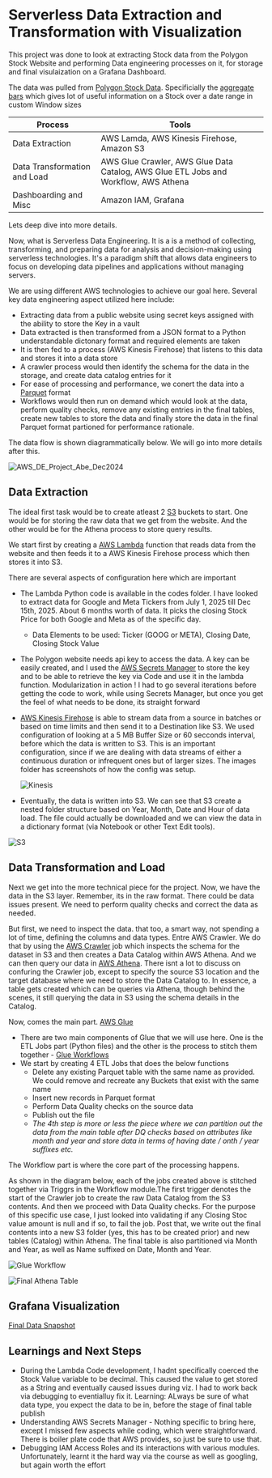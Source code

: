 # Serverless Data Extraction and Transformation with Visualization
This project was done to look at extracting Stock data from the Polygon Stock Website and performing Data engineering processes on it, for storage and final visulaization on a Grafana Dashboard.

The data was pulled from [Polygon Stock Data](https://polygon.io/). Specificially the [aggregate bars](https://polygon.io/docs/stocks/get_v2_aggs_ticker__stocksticker__range__multiplier___timespan___from___to) which gives lot of useful information on a Stock over a date range in custom Window sizes

| Process | Tools |
| ----------- | ----------- |
| Data Extraction | AWS Lamda, AWS Kinesis Firehose, Amazon S3 |
| Data Transformation and Load | AWS Glue Crawler, AWS Glue Data Catalog, AWS Glue ETL Jobs and Workflow, AWS Athena |
| Dashboarding and Misc | Amazon IAM, Grafana |

Lets deep dive into more details.

Now, what is Serverless Data Engineering. It is a is a method of collecting, transforming, and preparing data for analysis and decision-making using serverless technologies. It's a paradigm shift that allows data engineers to focus on developing data pipelines and applications without managing servers.

We are using different AWS technologies to achieve our goal here. Several key data engineering aspect utilized here include:
- Extracting data from a public website using secret keys assigned with the ability to store the Key in a vault
- Data extracted is then transformed from a JSON format to a Python understandable dictonary format and required elements are taken
- It is then fed to a process (AWS Kinesis Firehose) that listens to this data and stores it into a data store
- A crawler process would then identify the schema for the data in the storage, and create data catalog entries for it
- For ease of processing and performance, we conert the data into a [Parquet](https://www.databricks.com/glossary/what-is-parquet#:~:text=Apache%20Parquet%20is%20an%20open,handle%20complex%20data%20in%20bulk.) format
- Workflows would then run on demand which would look at the data, perform quality checks, remove any existing entries in the final tables, create new tables to store the data and finally store the data in the final Parquet format partioned for performance rationale.

The data flow is shown diagrammatically below. We will go into more details after this.

![AWS_DE_Project_Abe_Dec2024](https://github.com/user-attachments/assets/b914dabb-2181-4322-b8c7-3f5f590981b9)


## Data Extraction

The ideal first task would be to create atleast 2 [S3](https://aws.amazon.com/s3/) buckets to start. One would be for storing the raw data that we get from the website. And the other would be for the Athena process to store query results. 

We start first by creating a [AWS Lambda](https://aws.amazon.com/pm/lambda/?gclid=CjwKCAiAmrS7BhBJEiwAei59i5Q5rDOf1tv5NMyufZMunCcH-AqubZ2Nu-d-5eOEn1H8-tfsvh6zyRoCvYMQAvD_BwE&trk=73f686c8-9606-40ad-852f-7b2bcafa68fe&sc_channel=ps&ef_id=CjwKCAiAmrS7BhBJEiwAei59i5Q5rDOf1tv5NMyufZMunCcH-AqubZ2Nu-d-5eOEn1H8-tfsvh6zyRoCvYMQAvD_BwE:G:s&s_kwcid=AL!4422!3!651212652666!e!!g!!lambda!909122559!45462427876) function that reads data from the website and then feeds it to a AWS Kinesis Firehose process which then stores it into S3.

There are several aspects of configuration here which are important
- The Lambda Python code is available in the codes folder. I have looked to extract data for Google and Meta Tickers from July 1, 2025 till Dec 15th, 2025. About 6 months worth of data. It picks the closing Stock Price for both Google and Meta as of the specific day.
  - Data Elements to be used: Ticker (GOOG or META), Closing Date, Closing Stock Value
- The Polygon website needs api key to access the data. A key can be easily created, and I used the [AWS Secrets Manager](https://docs.aws.amazon.com/secretsmanager/latest/userguide/intro.html) to store the key and to be able to retrieve the key via Code and use it in the lambda function. Modularization in action ! I had to go several iterations before getting the code to work, while using Secrets Manager, but once you get the feel of what needs to be done, its straight forward
- [AWS Kinesis Firehose](https://aws.amazon.com/firehose/) is able to stream data from a source in batches or based on time limits and then send it to a Destination like S3. We used configuration of looking at a 5 MB Buffer Size or 60 secconds interval, before which the data is written to S3. This is an important configuration, since if we are dealing with data streams of either a continuous duration or infrequent ones but of larger sizes. The images folder has screenshots of how the config was setup.
  
  ![Kinesis](https://github.com/user-attachments/assets/ae61fbbe-60ff-4799-805d-ab0cf72b60ef)

- Eventually, the data is written into S3. We can see that S3 create a nested folder structure based on Year, Month, Date and Hour of data load. The file could actually be downloaded and we can view the data in a dictionary format (via Notebook or other Text Edit tools).
    
![S3](https://github.com/user-attachments/assets/0dc9b0c2-525c-47c8-a3c2-2438fdf44942)

## Data Transformation and Load

Next we get into the more technical piece for the project. Now, we have the data in the S3 layer. Remember, its in the raw format. There could be data issues present. We need to perform quality checks and correct the data as needed.

But first, we need to inspect the data. that too, a smart way, not spending a lot of time, defining the columns and data types. Entre AWS Crawler. We do that by using the [AWS Crawler](https://docs.aws.amazon.com/glue/latest/dg/add-crawler.html) job which inspects the schema for the dataset in S3 and then creates a Data Catalog within AWS Athena. And we can then query our data in [AWS Athena](https://aws.amazon.com/athena/). There isnt a lot to discuss on confuring the Crawler job, except to specify the source S3 location and the target database where we need to store the Data Catalog to. In essence, a table gets created which can be queries via Athena, though behind the scenes, it still querying the data in S3 using the schema details in the Catalog.

Now, comes the main part. [AWS Glue](https://aws.amazon.com/glue/)
- There are two main components of Glue that we will use here. One is the ETL Jobs part (Python files) and the other is the process to stitch them together - [Glue Workflows](https://docs.aws.amazon.com/glue/latest/dg/workflows_overview.html)
- We start by creating 4 ETL Jobs that does the below functions
  - Delete any existing Parquet table with the same name as provided. We could remove and recreate any Buckets that exist with the same name
  - Insert new records in Parquet format
  - Perform Data Quality checks on the source data
  - Publish out the file
  - *The 4th step is more or less the piece where we can partition out the data from the main table after DQ checks based on attributes like month and year and store data in terms of having date / onth / year suffixes etc.*


The Workflow part is where the core part of the processing happens. 

As shown in the diagram below, each of the jobs created above is stitched together via Triggrs in the Workflow module.The first trigger denotes the start of the Crawler job to create the raw Data Catalog from the S3 contents. And then we proceed with Data Quality checks. For the purpose of this specific use case, I just looked into validating if any Closing Stoc value amount is null and if so, to fail the job. Post that, we write out the final contents into a new S3 folder (yes, this has to be created prior) and new tables (Catalog) within Athena. The final table is also partitioned via Month and Year, as well as Name suffixed on Date, Month and Year.

![Glue Workflow](https://github.com/user-attachments/assets/cc8b130d-1bfc-4f09-986c-6eec1e694741)




![Final Athena Table](https://github.com/user-attachments/assets/7cba6c25-3814-4915-8ce9-fbe5ab6ec6fa)

## Grafana Visualization

[Final Data Snapshot](https://abejabe.grafana.net/dashboard/snapshot/qJYVzvGEy1KbfMx7jdzflTQbo6tKxWvb)

## Learnings and Next Steps

- During the Lambda Code development, I hadnt specifically coerced the Stock Value variable to be decimal. This caused the value to get stored as a String and eventually caused issues during viz. I had to work back via debugging to eventialluy fix it. Learning: ALways be sure of what data type, you expect the data to be in, before the stage of final table publish
- Understanding AWS Secrets Manager - Nothing specific to bring here, except I missed few aspects while coding, which were straightforward. There is boiler plate code that AWS provides, so just be sure to use that.
- Debugging IAM Access Roles and its interactions with various modules. Unfortunately, learnt it the hard way via the course as well as googling, but again worth the effort

